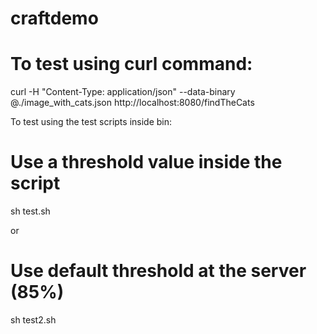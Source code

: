 # craftdemo

# To test using curl command:

curl -H "Content-Type: application/json" --data-binary @./image_with_cats.json http://localhost:8080/findTheCats

To test using the test scripts inside bin:

# Use a threshold value inside the script
sh test.sh

or 

# Use default threshold at the server (85%)
sh test2.sh
